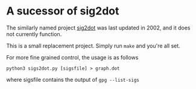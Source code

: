# A sucessor of sig2dot

The similarly named project [sig2dot](http://www.chaosreigns.com/code/sig2dot/) was last updated in 2002, and it does not currently function.

This is a small replacement project. Simply run `make` and you're all set.

For more fine grained control, the usage is as follows

    python3 sigs2dot.py [sigsfile] > graph.dot

where sigsfile contains the output of `gpg --list-sigs`
